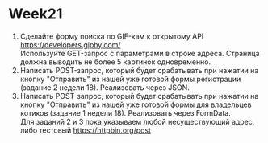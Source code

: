 # Week21
1. Сделайте форму поиска по GIF-кам к открытому API https://developers.giphy.com/ </br>
Используйте GET-запрос с параметрами в строке адреса. Страница должна выводить не более 5 картинок одновременно.</br>
2. Написать POST-запрос, который будет срабатывать при нажатии на кнопку "Отправить" из нашей уже готовой формы регистрации (задание 2 недели 18). Реализовать через JSON. </br>
3. Написать POST-запрос, который будет срабатывать при нажатии на кнопку "Отправить" из нашей уже готовой формы для владельцев котиков (задание 1 недели 18). Реализовать через FormData.</br>
Для заданий 2 и 3 пока указываем любой несуществующий адрес, либо тестовый https://httpbin.org/post 
